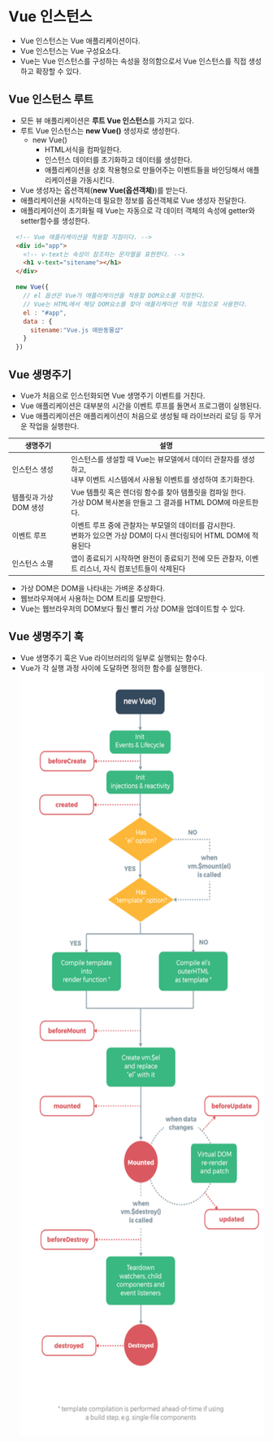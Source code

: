 # Vue 인스턴스
- Vue 인스턴스는 Vue 애플리케이션이다.
- Vue 인스턴스는 Vue 구성요소다.
- Vue는 Vue 인스턴스를 구성하는 속성을 정의함으로서 Vue 인스턴스를 직접 생성하고 확장할 수 있다.

## Vue 인스턴스 루트
- 모든 뷰 애플리케이션은 **루트 Vue 인스턴스**를 가지고 있다.
- 루트 Vue 인스턴스는 **new Vue()** 생성자로 생성한다.
  + new Vue()
    - HTML서식을 컴파일한다.
    - 인스턴스 데이터를 초기화하고 데이터를 생성한다.
    - 애플리케이션을 상호 작용형으로 만들어주는 이벤트들을 바인딩해서 애플리케이션을 가동시킨다.
- Vue 생성자는 옵션객체(**new Vue(옵션객체)**)를 받는다.
- 애플리케이션을 시작하는데 필요한 정보를 옵션객체로 Vue 생성자 전달한다.
- 애플리케이션이 초기화될 때 Vue는 자동으로 각 데이터 객체의 속성에 getter와 setter함수를 생성한다.

```html
  <!-- Vue 애플리케이션을 적용할 지점이다. -->
  <div id="app">
    <!-- v-text는 속성이 참조하는 문자열을 표현한다. -->
    <h1 v-text="sitename"></h1>
  </div>
```
```javascript
  new Vue({
    // el 옵션은 Vue가 애플리케이션을 적용할 DOM요소를 지정한다. 
    // Vue는 HTML에서 해당 DOM요소를 찾아 애플리케이션 적용 지점으로 사용한다.
    el : "#app", 
    data : {
      sitename:"Vue.js 애완동물샵"
    }
  })
```

## Vue 생명주기
- Vue가 처음으로 인스턴화되면 Vue 생명주기 이벤트를 거친다.
- Vue 애플리케이션은 대부분의 시간을 이벤트 루프를 돌면서 프로그램이 실행된다.
- Vue 애플리케이션은 애플리케이션이 처음으로 생성될 때 라이브러리 로딩 등 무거운 작업을 실행한다.

| 생명주기 | 설명 |
| --- | --- |
| 인스턴스 생성 | 인스턴스를 생설할 때 Vue는 뷰모델에서 데이터 관찰자를 생성하고,<br/>내부 이벤트 시스템에서 사용될 이벤트를 생성하여 초기화한다. |
| 템플릿과 가상 DOM 생성 | Vue 템플릿 혹은 렌더링 함수를 찾아 템플릿을 컴파일 한다.<br/>가상 DOM 복사본을 만들고 그 결과를 HTML DOM에 마운트한다. |
| 이벤트 루프 | 이벤트 루프 중에 관찰자는 부모델의 데이터를 감시한다.<br/>변화가 있으면 가상 DOM이 다시 렌더링되어 HTML DOM에 적용된다 |
| 인스턴스 소멸 | 앱이 종료되기 시작하면 완전이 종료되기 전에 모든 관찰자, 이벤트 리스너, 자식 컴포넌트들이 삭제된다 |

  + 가상 DOM은 DOM을 나타내는 가벼운 추상화다.
  + 웹브라우져에서 사용하는 DOM 트리를 모방한다.
  + Vue는 웹브라우저의 DOM보다 훨신 빨리 가상 DOM을 업데이트할 수 있다.
  
## Vue 생명주기 훅
- Vue 생명주기 훅은 Vue 라이브러리의 일부로 실행되는 함수다.
- Vue가 각 실행 과정 사이에 도달하면 정의한 함수를 실행한다.
<kbd><img src="/images/vuejs/lifecycle.png" width="600" height="1500" /></kbd>


